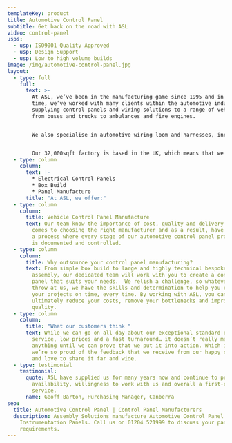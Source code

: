 ```yaml
---
templateKey: product
title: Automotive Control Panel
subtitle: Get back on the road with ASL
video: control-panel
usps:
  - usp: ISO9001 Quality Approved
  - usp: Design Support
  - usp: Low to high volume builds
image: /img/automotive-control-panel.jpg
layout:
  - type: full
    full:
      text: >-
        At ASL, we’ve been in the manufacturing game since 1995 and in that
        time, we’ve worked with many clients within the automotive industry,
        supplying control panels and wiring solutions to a range of vehicles
        from buses and trucks to ambulances and fire engines.


        We also specialise in automotive wiring loom and harnesses, including agricultural vehicles. ambulance, bus, fire engine and electric/hybrid vehicles.


        Our 32,000sqft factory is based in the UK, which means that we can offer all our clients a fast turnaround, as well as giving you the reassurance that we will be there when you need us. As a family-run business, we pride ourselves on only offering the highest levels of customer service and our longstanding client relationships are testament to this.
  - type: column
    column:
      text: |-
        * Electrical Control Panels
        * Box Build
        * Panel Manufacture
      title: "At ASL, we offer:"
  - type: column
    column:
      title: Vehicle Control Panel Manufacture
      text: Our team know the importance of cost, quality and delivery speed when it
        comes to choosing the right manufacturer and as a result, have perfected
        a process where every stage of our automotive control panel production
        is documented and controlled.
  - type: column
    column:
      title: Why outsource your control panel manufacturing?
      text: From simple box build to large and highly technical bespoke panel build
        assembly, our dedicated team will work with you to create a control
        panel that suits your needs.  We relish a challenge, so whatever you
        throw at us, we have the skills and determination to help you complete
        your projects on time, every time. By working with ASL, you can
        ultimately reduce your costs, remove your bottlenecks and improve your
        quality.
  - type: column
    column:
      title: "What our customers think "
      text: While we can go on all day about our exceptional standard of customer
        service, low prices and a fast turnaround… it doesn’t really mean
        anything until we can prove that we put it into action. Which is why
        we’re so proud of the feedback that we receive from our happy clients
        and love to share it far and wide.
  - type: testimonial
    testimonial:
      quote: ASL have supplied us for many years now and continue to provide instant
        availability, willingness to work with us and overall a first-class
        service.
      name: Geoff Barton, Purchasing Manager, Canberra
seo:
  title: Automotive Control Panel | Control Panel Manufacturers
  description: Assembly Solutions manufacture Automotive Control Panel and
    Instrumentation Panels. Call us on 01204 521999 to discuss your panel build
    requirements.
---
```

